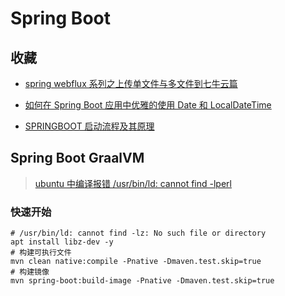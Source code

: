 # Spring Boot

## 收藏

- [spring webflux 系列之上传单文件与多文件到七牛云篇](https://blog.csdn.net/BanQIJane/article/details/117296535)

- [如何在 Spring Boot 应用中优雅的使用 Date 和 LocalDateTime](https://blog.csdn.net/weixin_47083537/article/details/107067508)

- [SPRINGBOOT 启动流程及其原理](https://blog.csdn.net/gbz2000/article/details/114528096)

## Spring Boot GraalVM

> [ubuntu 中编译报错 /usr/bin/ld: cannot find -lperl](https://www.cnblogs.com/0820LL/p/16454927.html)

### 快速开始

```shell
# /usr/bin/ld: cannot find -lz: No such file or directory
apt install libz-dev -y
# 构建可执行文件
mvn clean native:compile -Pnative -Dmaven.test.skip=true
# 构建镜像
mvn spring-boot:build-image -Pnative -Dmaven.test.skip=true
```
